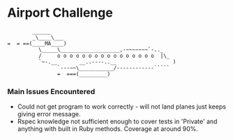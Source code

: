 Airport Challenge
=================

```
        ______
        _\____\___
=  = ==(____MA____)
          \_____\___________________,-~~~~~~~`-.._
          /     o o o o o o o o o o o o o o o o  |\_
          `~-.__       __..----..__                  )
                `---~~\___________/------------`````
                =  ===(_________)

```

### Main Issues Encountered

* Could not get program to work correctly - will not land planes just keeps giving error message.
* Rspec knowledge not sufficient enough to cover tests in 'Private' and anything with built in Ruby methods. Coverage at around 90%.
